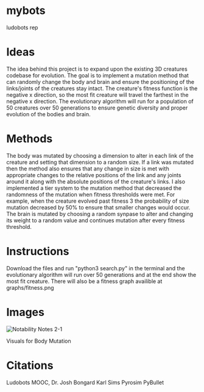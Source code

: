 # mybots
ludobots rep

# Ideas
The idea behind this project is to expand upon the existing 3D creatures codebase for evolution. The goal is to implement a mutation method that can randomly change the body and brain and ensure the positioning of the links/joints of the creatures stay intact. The creature's fitness function is the negative x direction, so the most fit creature will travel the farthest in the negative x direction. The evolutionary algorithm will run for a population of 50 creatures over 50 generations to ensure genetic diversity and proper evolution of the bodies and brain.

# Methods
The body was mutated by choosing a dimension to alter in each link of the creature and setting that dimension to a random size. If a link was mutated then the method also ensures that any change in size is met with appropriate changes to the relative positions of the link and any joints around it along with the absolute positions of the creature's links. I also implemented a tier system to the mutation method that decreased the randomness of the mutation when fitness thresholds were met. For example, when the creature evolved past fitness 3 the probability of size mutation decreased by 50% to ensure that smaller changes would occur. The brain is mutated by choosing a random synpase to alter and changing its weight to a random value and continues mutation after every fitness threshold.

# Instructions
Download the files and run "python3 search.py" in the terminal and the evolutionary algorithm will run over 50 generations and at the end show the most fit creature. There will also be a fitness graph availible at graphs/fitness.png

# Images
![Notability Notes 2-1](https://user-images.githubusercontent.com/98726413/221771601-029c5006-a9bb-4147-af74-5f2dac5c7f74.png)

Visuals for Body Mutation

# Citations
Ludobots MOOC, Dr. Josh Bongard
Karl Sims
Pyrosim
PyBullet
